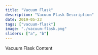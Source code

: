 ```yaml
---
title: "Vacuum Flask"
description: "Vacuum Flask Description"
date: 2019-05-23
tags: ["vacuum-flask"]
image: "./vacuum-flask.png"
sliders: ["a", "b"]
---
```


Vacuum Flask Content
